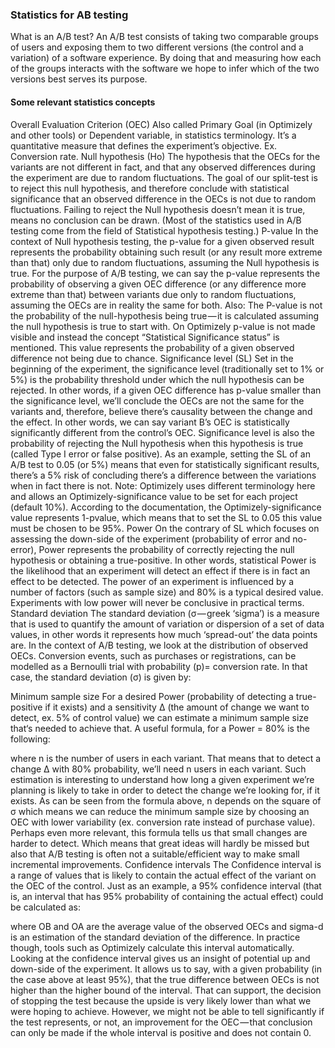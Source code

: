 
### Statistics for AB testing ###
What is an A/B test?
An A/B test consists of taking two comparable groups of users and exposing them to two different versions (the control and a variation) of a software experience. By doing that and measuring how each of the groups interacts with the software we hope to infer which of the two versions best serves its purpose.

#### Some relevant statistics concepts

Overall Evaluation Criterion (OEC)
Also called Primary Goal (in Optimizely and other tools) or Dependent variable, in statistics terminology. It’s a quantitative measure that defines the experiment’s objective. Ex. Conversion rate.
Null hypothesis (Ho)
The hypothesis that the OECs for the variants are not different in fact, and that any observed differences during the experiment are due to random fluctuations. The goal of our split-test is to reject this null hypothesis, and therefore conclude with statistical significance that an observed difference in the OECs is not due to random fluctuations. Failing to reject the Null hypothesis doesn’t mean it is true, means no conclusion can be drawn.
(Most of the statistics used in A/B testing come from the field of Statistical hypothesis testing.)
P-value
In the context of Null hypothesis testing, the p-value for a given observed result represents the probability obtaining such result (or any result more extreme than that) only due to random fluctuations, assuming the Null hypothesis is true.
For the purpose of A/B testing, we can say the p-value represents the probability of observing a given OEC difference (or any difference more extreme than that) between variants due only to random fluctuations, assuming the OECs are in reality the same for both.
Also:
The P-value is not the probability of the null-hypothesis being true — it is calculated assuming the null hypothesis is true to start with.
On Optimizely p-value is not made visible and instead the concept “Statistical Significance status” is mentioned. This value represents the probability of a given observed difference not being due to chance.
Significance level (SL)
Set in the beginning of the experiment, the significance level (traditionally set to 1% or 5%) is the probability threshold under which the null hypothesis can be rejected. In other words, if a given OEC difference has p-value smaller than the significance level, we’ll conclude the OECs are not the same for the variants and, therefore, believe there’s causality between the change and the effect. In other words, we can say variant B’s OEC is statistically significantly different from the control’s OEC.
Significance level is also the probability of rejecting the Null hypothesis when this hypothesis is true (called Type I error or false positive).
As an example, setting the SL of an A/B test to 0.05 (or 5%) means that even for statistically significant results, there’s a 5% risk of concluding there’s a difference between the variations when in fact there is not.
Note: Optimizely uses different terminology here and allows an Optimizely-significance value to be set for each project (default 10%). According to the documentation, the Optimizely-significance value represents 1-pvalue, which means that to set the SL to 0.05 this value must be chosen to be 95%.
Power
On the contrary of SL which focuses on assessing the down-side of the experiment (probability of error and no-error), Power represents the probability of correctly rejecting the null hypothesis or obtaining a true-positive.
In other words, statistical Power is the likelihood that an experiment will detect an effect if there is in fact an effect to be detected.
The power of an experiment is influenced by a number of factors (such as sample size) and 80% is a typical desired value. Experiments with low power will never be conclusive in practical terms.
Standard deviation
The standard deviation (σ — greek ‘sigma’) is a measure that is used to quantify the amount of variation or dispersion of a set of data values, in other words it represents how much ‘spread-out’ the data points are. In the context of A/B testing, we look at the distribution of observed OECs.
Conversion events, such as purchases or registrations, can be modelled as a Bernoulli trial with probability (p)= conversion rate. In that case, the standard deviation (σ) is given by:

Minimum sample size
For a desired Power (probability of detecting a true-positive if it exists) and a sensitivity Δ (the amount of change we want to detect, ex. 5% of control value) we can estimate a minimum sample size that‘s needed to achieve that. A useful formula, for a Power = 80% is the following:

where n is the number of users in each variant. That means that to detect a change Δ with 80% probability, we’ll need n users in each variant.
Such estimation is interesting to understand how long a given experiment we’re planning is likely to take in order to detect the change we’re looking for, if it exists. As can be seen from the formula above, n depends on the square of σ which means we can reduce the minimum sample size by choosing an OEC with lower variability (ex. conversion rate instead of purchase value).
Perhaps even more relevant, this formula tells us that small changes are harder to detect. Which means that great ideas will hardly be missed but also that A/B testing is often not a suitable/efficient way to make small incremental improvements.
Confidence intervals
The Confidence interval is a range of values that is likely to contain the actual effect of the variant on the OEC of the control. Just as an example, a 95% confidence interval (that is, an interval that has 95% probability of containing the actual effect) could be calculated as:

where OB and OA are the average value of the observed OECs and sigma-d is an estimation of the standard deviation of the difference. In practice though, tools such as Optimizely calculate this interval automatically.
Looking at the confidence interval gives us an insight of potential up and down-side of the experiment. It allows us to say, with a given probability (in the case above at least 95%), that the true difference between OECs is not higher than the higher bound of the interval. That can support, the decision of stopping the test because the upside is very likely lower than what we were hoping to achieve.
However, we might not be able to tell significantly if the test represents, or not, an improvement for the OEC — that conclusion can only be made if the whole interval is positive and does not contain 0.
